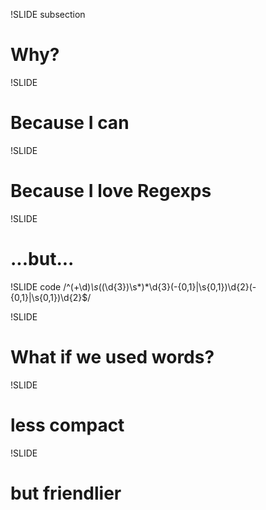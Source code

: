 !SLIDE subsection
# Why? #

!SLIDE
# Because I can #

!SLIDE
# Because I love Regexps #

!SLIDE
# ...but... #

!SLIDE code
    /^(\+\d)*\s*(\(\d{3}\)\s*)*\d{3}(-{0,1}|\s{0,1})\d{2}(-{0,1}|\s{0,1})\d{2}$/

!SLIDE
# What if we used words? #

!SLIDE
# less compact #

!SLIDE
# but friendlier #

